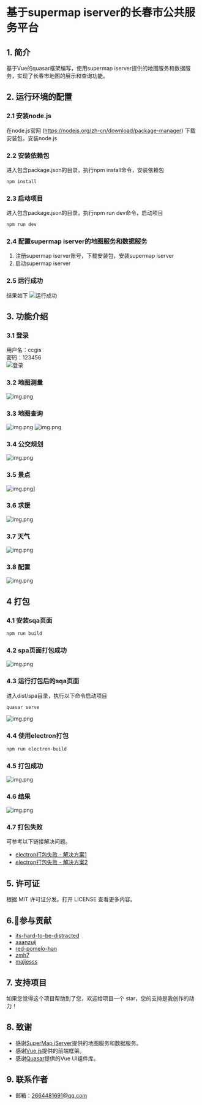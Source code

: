# 基于supermap iserver的长春市公共服务平台
## 1. 简介
基于Vue的quasar框架编写，使用supermap iserver提供的地图服务和数据服务，实现了长春市地图的展示和查询功能。
## 2. 运行环境的配置
### 2.1 安装node.js
在node.js官网 (https://nodejs.org/zh-cn/download/package-manager) 下载安装包，安装node.js
### 2.2 安装依赖包
进入包含package.json的目录，执行npm install命令，安装依赖包
```bash
npm install
```
### 2.3 启动项目
进入包含package.json的目录，执行npm run dev命令，启动项目
```bash
npm run dev
```
### 2.4 配置supermap iserver的地图服务和数据服务
1. 注册supermap iserver账号，下载安装包，安装supermap iserver
2. 启动supermap iserver
### 2.5 运行成功
结果如下
![运行成功](./docs/images/img.png)
## 3. 功能介绍
### 3.1 登录
用户名：ccgis<br>
密码：123456<br>
![登录](./docs/images/img_1.png)
### 3.2 地图测量
![img.png](docs/images/measure.png)
### 3.3 地图查询
![img.png](docs/images/query.png)
![img.png](docs/images/query_2.png)
### 3.4 公交规划
![img.png](docs/images/bus.png)
### 3.5 景点
![img.png](docs/images/travel.png)]
### 3.6 求援
![img.png](docs/images/rescue.png)
### 3.7 天气
![img.png](docs/images/weather.png)
### 3.8 配置
![img.png](docs/images/config.png)
## 4 打包
### 4.1 安装sqa页面
```bash
npm run build
```
### 4.2 spa页面打包成功
![img.png](docs/images/spa.png)
### 4.3 运行打包后的sqa页面
进入dist/spa目录，执行以下命令启动项目
```bash
quasar serve
```
![img.png](docs/images/spa-success.png)
### 4.4 使用electron打包
```bash
npm run electron-build
```
### 4.5 打包成功
![img.png](docs/images/electron.png)
### 4.6 结果
![img.png](docs/images/ccgis.png)
### 4.7 打包失败
可参考以下链接解决问题。
- [electron打包失败 - 解决方案1](https://blog.csdn.net/qq_59747594/article/details/132393855)
- [electron打包失败 - 解决方案2](https://blog.csdn.net/michaelxuzhi___/article/details/106568543)
## 5. 许可证
根据 MIT 许可证分发。打开 LICENSE 查看更多内容。
## 6.🌟参与贡献
- [its-hard-to-be-distracted](https://gitee.com/its-hard-to-be-distracted)
- [aaanzuij](https://gitee.com/aaanzuij)
- [red-pomelo-han](https://gitee.com/red-pomelo-han)
- [zmh7](https://gitee.com/zmh7)
- [majiesss](https://gitee.com/majiesss)
## 7. 支持项目
如果您觉得这个项目帮助到了您，欢迎给项目一个 star，您的支持是我创作的动力！
## 8. 致谢
- 感谢[SuperMap iServer](https://www.supermap.com/)提供的地图服务和数据服务。
- 感谢[Vue.js](https://cn.vuejs.org/)提供的前端框架。
- 感谢[Quasar](https://quasar.dev/)提供的Vue UI组件库。
## 9. 联系作者
- 邮箱：2664481691@qq.com


